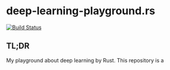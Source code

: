 # deep-learning-playground.rs

[![Build Status](https://travis-ci.org/falgon/deep-learning-playground.rs.svg?branch=master)](https://travis-ci.org/falgon/deep-learning-playground.rs)

## TL;DR

My playground about deep learning by Rust.
This repository is a 